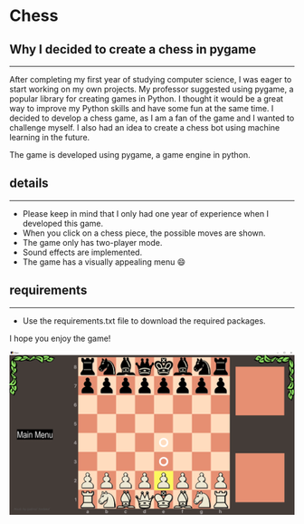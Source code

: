 # Chess

## Why I decided to create a chess in pygame
------------
After completing my first year of studying computer science, I was eager to start working on my own projects. My professor suggested using pygame, a popular library for creating games in Python. I thought it would be a great way to improve my Python skills and have some fun at the same time. I decided to develop a chess game, as I am a fan of the game and I wanted to challenge myself. I also had an idea to create a chess bot using machine learning in the future.

The game is developed using pygame, a game engine in python.

## details
------------
- Please keep in mind that I only had one year of experience when I developed this game.
- When you click on a chess piece, the possible moves are shown.
- The game only has two-player mode.
- Sound effects are implemented.
- The game has a visually appealing menu :smile:

## requirements
------------
- Use the requirements.txt file to download the required packages.

I hope you enjoy the game!

![Alt text](https://github.com/GabrielTorland/chess/blob/main/readme_assets/game_image.png "Game image")
